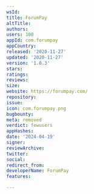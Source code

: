 ```yaml
---
wsId: 
title: ForumPay
altTitle: 
authors: 
users: 100
appId: com.forumpay
appCountry: 
released: '2020-11-27'
updated: '2020-11-27'
version: '1.0.3'
stars: 
ratings: 
reviews: 
size: 
website: https://forumpay.com/
repository: 
issue: 
icon: com.forumpay.png
bugbounty: 
meta: removed
verdict: fewusers
appHashes: 
date: '2024-04-19'
signer: 
reviewArchive: 
twitter: 
social: 
redirect_from: 
developerName: ForumPay
features: 

---
```


